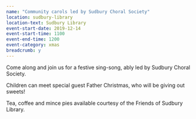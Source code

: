 ```yaml
---
name: "Community carols led by Sudbury Choral Society"
location: sudbury-library
location-text: Sudbury Library
event-start-date: 2019-12-14
event-start-time: 1100
event-end-time: 1200
event-category: xmas
breadcrumb: y
---
```


Come along and join us for a festive sing-song, ably led by Sudbury Choral Society.

Children can meet special guest Father Christmas, who will be giving out sweets!

Tea, coffee and mince pies available courtesy of the Friends of Sudbury Library.
